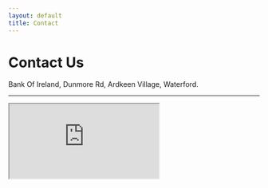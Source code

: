 ```yaml
---
layout: default
title: Contact
---
```

<div class="jumbotron">
  <h1 class="display-3">Contact Us</h1>
  <p class="lead">
    Bank Of Ireland, Dunmore Rd, Ardkeen Village, Waterford.
  </p>
  <hr class="my-4">
  <div class="embed-responsive embed-responsive-16by9">
    <iframe class="embed-responsive-item" src="https://www.google.com/maps/embed?pb=!1m18!1m12!1m3!1d990.9161790323222!2d-7.086830533000728!3d52.24679505819285!2m3!1f0!2f0!3f0!3m2!1i1024!2i768!4f13.1!3m3!1m2!1s0x0%3A0xa72ff504c91913a!2sBank+Of+Ireland!5e0!3m2!1sen!2sie!4v1495180489996" allowfullscreen></iframe>
  </div>
</div>